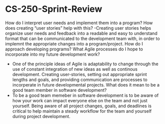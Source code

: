 # CS-250-Sprint-Review
How do I interpret user needs and implement them into a program? How does creating “user stories” help with this?
-Creating user stories helps organize user needs and feedback into a readable and easy to understand format that can be communicated to the development team with, in order to implemnt the appropriate changes into a program/project.
How do I approach developing programs? What Agile processes do I hope to incorporate into my future development work?
- One of the principle ideas of Agile is adaptability to change through the use of constant integration of new ideas as well as continous development. Creating user-stories, setting out appropriate sprint lengths and goals, and providing communication are processes to incorperate in future developmental projects.
What does it mean to be a good team member in software development?
- To be a good team memeber in software development is to be aware of how your work can impact everyone else on the team and not just yourself. Being aware of all project changes, goals, and deadlines is critical to help maintain a steady workflow for the team and yourself during project development. 
